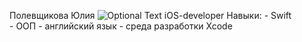 Полевщикова Юлия
![Optional Text](../master/img/myphoto.jpg)
iOS-developer
Навыки: - Swift  
        - ООП
        - английский язык
        - среда разработки Xcode

